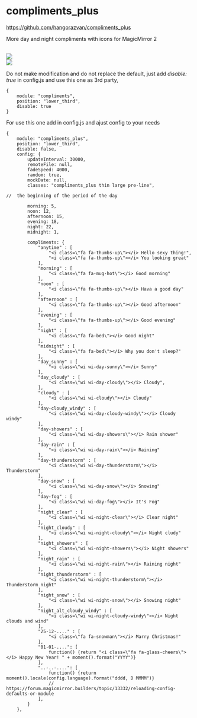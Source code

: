 # compliments_plus

https://github.com/hangorazvan/compliments_plus

More day and night compliments with icons for MagicMirror 2

<br><img src=https://github.com/hangorazvan/compliments_plus/blob/master/preview1.jpg>
<br><img src=https://github.com/hangorazvan/compliments_plus/blob/master/preview2.jpg>

Do not make modification and do not replace the default, just add <i>disable: true</i> in config.js and use this one as 3rd party,

	{
		module: "compliments",
		position: "lower_third",
		disable: true
	}

For use this one add in config.js and ajust config to your needs

	{
		module: "compliments_plus",
		position: "lower_third",
		disable: false,
		config: {
			updateInterval: 30000,
			remoteFile: null,
			fadeSpeed: 4000,
			random: true,
			mockDate: null,
			classes: "compliments_plus thin large pre-line",

	//	the beginning of the period of the day

			morning: 5,
			noon: 12,
			afternoon: 15,
			evening: 18,
			night: 22,
			midnight: 1,

			compliments: {
				"anytime" : [
					"<i class=\"fa fa-thumbs-up\"></i> Hello sexy thing!",
					"<i class=\"fa fa-thumbs-up\"></i> You looking great"
				],
				"morning" : [
					"<i class=\"fa fa-mug-hot\"></i> Good morning"
				],
				"noon" : [
					"<i class=\"fa fa-thumbs-up\"></i> Hava a good day"
				],
				"afternoon" : [
					"<i class=\"fa fa-thumbs-up\"></i> Good afternoon"
				],
				"evening" : [
					"<i class=\"fa fa-thumbs-up\"></i> Good evening"
				],
				"night" : [
					"<i class=\"fa fa-bed\"></i> Good night"
				],
				"midnight" : [
					"<i class=\"fa fa-bed\"></i> Why you don't sleep?"
				],
				"day_sunny" : [
					"<i class=\"wi wi-day-sunny\"></i> Sunny"
				],
				"day_cloudy" : [
					"<i class=\"wi wi-day-cloudy\"></i> Cloudy",
				],
				"cloudy" : [
					"<i class=\"wi wi-cloudy\"></i> Cloudy"
				],
				"day-cloudy_windy" : [
					"<i class=\"wi wi-day-cloudy-windy\"></i> Cloudy windy"
				],
				"day-showers" : [
					"<i class=\"wi wi-day-showers\"></i> Rain shower"
				],
				"day-rain" : [
					"<i class=\"wi wi-day-rain\"></i> Raining"
				],
				"day-thunderstorm" : [
					"<i class=\"wi wi-day-thunderstorm\"></i> Thunderstorm"
				],
				"day-snow" : [
					"<i class=\"wi wi-day-snow\"></i> Snowing"
				],
				"day-fog" : [
					"<i class=\"wi wi-day-fog\"></i> It's Fog"
				],
				"night_clear" : [
					"<i class=\"wi wi-night-clear\"></i> Clear night"
				],
				"night_cloudy" : [
					"<i class=\"wi wi-night-cloudy\"></i> Night cludy"
				],
				"night_showers" : [
					"<i class=\"wi wi-night-showers\"></i> Night showers"
				],
				"night_rain" : [
					"<i class=\"wi wi-night-rain\"></i> Raining night"
				],
				"night_thunderstorm" : [
					"<i class=\"wi wi-night-thunderstorm\"></i> Thunderstorm night"
				],
				"night_snow" : [
					"<i class=\"wi wi-night-snow\"></i> Snowing night"
				],
				"night_alt_cloudy_windy" : [
					"<i class=\"wi wi-night-cloudy-windy\"></i> Night clouds and wind"
				], 
				"25-12-...." : [
					"<i class=\"fa fa-snowman\"></i> Marry Christmas!"
				],
				"01-01-....": [
					function() {return "<i class=\"fa fa-glass-cheers\"></i> Happy New Year! " + moment().format("YYYY")}
				],
				"..-..-....": [
					function() {return moment().locale(config.language).format("dddd, D MMMM")}
					// https://forum.magicmirror.builders/topic/13332/reloading-config-defaults-or-module
				],
			}
		},